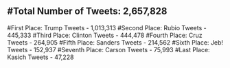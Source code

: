 #Total Number of Tweets: 2,657,828 
---
#First Place: Trump Tweets - 1,013,313
#Second Place: Rubio Tweets - 445,333
#Third Place: Clinton Tweets - 444,478
#Fourth Place: Cruz Tweets - 264,905
#Fifth Place: Sanders Tweets - 214,562
#Sixth Place: Jeb! Tweets - 152,937
#Seventh Place: Carson Tweets - 75,993
#Last Place: Kasich Tweets - 47,228
